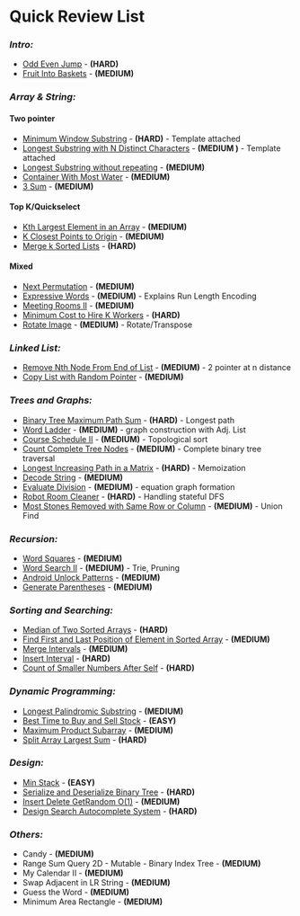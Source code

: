 # **Quick Review List**

### _**Intro:**_
* [Odd Even Jump](intro/OddEvenJump.java) - **(HARD)**
* [Fruit Into Baskets](intro/OddEvenJump.java) - **(MEDIUM)**

### _**Array & String:**_
#### **Two pointer**
* [Minimum Window Substring](arraynstring/MinimumWindowSubstring.java) - **(HARD)** - Template attached
* [Longest Substring with N Distinct Characters](arraynstring/LongestSubstrWithNDistinctChars.java) - **(MEDIUM
)** - Template attached
* [Longest Substring without repeating](arraynstring/LongestSubstringWithourRepeat.java) - **(MEDIUM)**
* [Container With Most Water](arraynstring/ContainerWithMostWater.java) - **(MEDIUM)**
* [3 Sum](arraynstring/ThreeSum.java) - **(MEDIUM)**
#### **Top K/Quickselect**
* [Kth Largest Element in an Array](arraynstring/KthLargestInArray.java) - **(MEDIUM)**
* [K Closest Points to Origin](arraynstring/KClosestPointsToOrigin.java) - **(MEDIUM)**
* [Merge k Sorted Lists](arraynstring/MergeKLists.java) - **(HARD)**
#### **Mixed**
* [Next Permutation](arraynstring/NextPermutation.java) - **(MEDIUM)**
* [Expressive Words](arraynstring/ExpressiveWords.java) - **(MEDIUM)** - Explains Run Length Encoding
* [Meeting Rooms II](arraynstring/MeetingRoomsII.java) - **(MEDIUM)**
* [Minimum Cost to Hire K Workers](arraynstring/MinCostToHireKWorkers.java) - **(HARD)**
* [Rotate Image](arraynstring/RotateImage.java) - **(MEDIUM)** - Rotate/Transpose

### _**Linked List:**_
* [Remove Nth Node From End of List](list/RemoveNthNodeFromEnd.java) - **(MEDIUM)** - 2 pointer at n distance
* [Copy List with Random Pointer](list/CopyListwithRandomPointer.java) - **(MEDIUM)**

### _**Trees and Graphs:**_
* [Binary Tree Maximum Path Sum](treesngrapsh/BinaryTreeMaxPathSum.java) - **(HARD)** - Longest path
* [Word Ladder](treesngrapsh/WordLadder.java) - **(MEDIUM)** - graph construction with Adj. List
* [Course Schedule II](treesngrapsh/CourseScheduleII.java) - **(MEDIUM)** - Topological sort
* [Count Complete Tree Nodes](treesngrapsh/CountCompleteTreeNodes.java) - **(MEDIUM)** - Complete binary tree traversal
* [Longest Increasing Path in a Matrix](treesngrapsh/LongestIncreasingPathInMatrix.java) - **(HARD)** - Memoization
* [Decode String](treesngrapsh/DecodeString.java) - **(MEDIUM)**
* [Evaluate Division](treesngrapsh/EvaluateDivision.java) - **(MEDIUM)** - equation graph formation
* [Robot Room Cleaner](treesngrapsh/RobotRoomCleaner.java) - **(HARD)** - Handling stateful DFS
* [Most Stones Removed with Same Row or Column](treesngrapsh/MostStonesRemovedWithSameRowOrColumn.java) - **(MEDIUM)** - Union Find

### _**Recursion:**_
* [Word Squares](recursion/WordSquares.java) - **(MEDIUM)**
* [Word Search II](recursion/WordSearchII.java) - **(MEDIUM)** - Trie, Pruning
* [Android Unlock Patterns](recursion/AndroidUnlockPatterns.java) - **(MEDIUM)**
* [Generate Parentheses](recursion/GenerateParenthesis.java) - **(MEDIUM)**

### _**Sorting and Searching:**_
* [Median of Two Sorted Arrays](sortnsearch/MedianOfTwoSortedArray.java) - **(HARD)**
* [Find First and Last Position of Element in Sorted Array](sortnsearch/FirstAndLastOfSortedArray.java) - **(MEDIUM)**
* [Merge Intervals](sortnsearch/MergeIntervals.java) - **(MEDIUM)**
* [Insert Interval](sortnsearch/InsertInterval.java) - **(HARD)**
* [Count of Smaller Numbers After Self](sortnsearch/CountSmallerNumAfterSelf.java) - **(HARD)**

### _**Dynamic Programming:**_
* [Longest Palindromic Substring](dp/LongestPalindromicSubstring.java) - **(MEDIUM)**
* [Best Time to Buy and Sell Stock](dp/BestTimeToBuyAndSellStock.java) - **(EASY)**
* [Maximum Product Subarray](dp/MaximumProductSubarray.java) - **(MEDIUM)**
* [Split Array Largest Sum](dp/SplitArrayLargestSum.java) - **(HARD)**

### _**Design:**_
* [Min Stack](design/MinStack.java) - **(EASY)**
* [Serialize and Deserialize Binary Tree](design/SerializeDeserializeBinaryTree.java) - **(HARD)**
* [Insert Delete GetRandom O(1)](design/InsertDeleteGetRandomInConstantTIme.java) - **(MEDIUM)**
* [Design Search Autocomplete System](design/DesignSearchAutocompleteSystem.java) - **(HARD)**

### _**Others:**_
* Candy - **(MEDIUM)**
* Range Sum Query 2D - Mutable - Binary Index Tree - **(MEDIUM)**
* My Calendar II - **(MEDIUM)**
* Swap Adjacent in LR String - **(MEDIUM)**
* Guess the Word - **(MEDIUM)**
* Minimum Area Rectangle - **(MEDIUM)**
